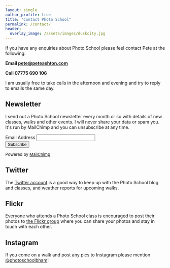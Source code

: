 ```yaml
---
layout: single
author_profile: true
title: "Contact Photo School"
permalink: /contact/
header:
  overlay_image: /assets/images/duskcity.jpg
---
```




If you have any enquiries about Photo School please feel contact Pete at the following:

<strong>Email [pete@peteashton.com](mailto:pete@peteashton.com)</strong>

<strong>Call 07775 690 106</strong>

I am usually free to take calls in the afternoon and evening and try to reply to emails the same day. 

## Newsletter

I send out a Photo School newsletter every month or so with details of new classes, walks and other events. I will never share your data or spam you. It's run by MailChimp and you can unsubscribe at any time.

<link href="//cdn-images.mailchimp.com/embedcode/classic-081711.css" rel="stylesheet" type="text/css"> <div id="mc_embed_signup"> <form action="//photo-school.us2.list-manage.com/subscribe/post?u=7831fcef470b0e8f86ec0af40&id=9a536a32c0" method="post" id="mc-embedded-subscribe-form" name="mc-embedded-subscribe-form" class="validate" target="_blank" novalidate>     <div id="mc_embed_signup_scroll"> <div class="mc-field-group"> 	<label for="mce-EMAIL">Email Address </label> 	<input type="email" value="" name="EMAIL" class="required email" id="mce-EMAIL"> </div>  <div id="mce-responses" class="clear"> 		<div class="response" id="mce-error-response" style="display:none"></div> 		<div class="response" id="mce-success-response" style="display:none"></div> 	</div>    <!-- real people should not fill this in and expect good things - do not remove this or risk form bot signups-->     <div style="position: absolute; left: -5000px;"><input type="text" name="b_7831fcef470b0e8f86ec0af40_9a536a32c0" tabindex="-1" value=""></div>     <div class="clear"><input type="submit" value="Subscribe" name="subscribe" id="mc-embedded-subscribe" class="button"></div>   <p style="font-size:small;">Powered by <a href="http://eepurl.com/Ad_F9" title="MailChimp - email marketing made easy and fun">MailChimp</a></p>  </div> </form> </div> <script type='text/javascript' src='//s3.amazonaws.com/downloads.mailchimp.com/js/mc-validate.js'></script><script type='text/javascript'>(function($) {window.fnames = new Array(); window.ftypes = new Array();fnames[0]='EMAIL';ftypes[0]='email';}(jQuery));var $mcj = jQuery.noConflict(true);</script> <!--End mc_embed_signup-->

## Twitter

The [Twitter account](http://twitter.com/photoschoolbham/) is a good way to keep up with the Photo School blog and classes, and weather reports for upcoming walks.

## Flickr
Everyone who attends a Photo School class is encouraged to post their photos to [the Flickr group](http://www.flickr.com/groups/mattandpeteschool/) where you can share your photos and stay in touch with each other.

## Instagram

If you come on a walk and post any pics to Instagram please mention [@photoschoolbham](https://www.instagram.com/photoschoolbham/)!